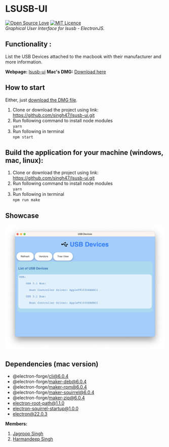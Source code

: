 # LSUSB-UI
[![Open Source Love](https://badges.frapsoft.com/os/v1/open-source.png?v=103)](https://github.com/ellerbrock/open-source-badges/)
[![MIT Licence](https://badges.frapsoft.com/os/mit/mit.png?v=103)](https://opensource.org/licenses/mit-license.php)
<br>
*Graphical User Interface for lsusb - ElectronJS.*
<br> 
<h2>Functionality :</h2> List the USB Devices attached to the macbook with their manufacturer and more information.

**Webpage:** [lsusb-ui](https://singh47.github.io/lsusb-ui/)
**Mac's DMG:** [Download here](https://drive.google.com/file/d/18FWyW3jl-t0XWtuNrTAGaEdgARvg3d27/view?usp=sharing)

## How to start
Either, just [download the DMG file](https://drive.google.com/file/d/18FWyW3jl-t0XWtuNrTAGaEdgARvg3d27/view?usp=sharing).
<br>
1. Clone or download the project using link: https://github.com/singh47/lsusb-ui.git
2. Run following command to install node modules
<br>```yarn```
2. Run following in terminal
<br>```npm start```

## Build the application for your machine (windows, mac, linux): 
1. Clone or download the project using link: https://github.com/singh47/lsusb-ui.git
2. Run following command to install node modules
<br>```yarn```
2. Run following in terminal
<br>```npm run make```

## Showcase
![alt text](mac_ss.png)

## Dependencies (mac version)
- @electron-forge/cli@6.0.4
- @electron-forge/maker-deb@6.0.4
- @electron-forge/maker-rpm@6.0.4
- @electron-forge/maker-squirrel@6.0.4
- @electron-forge/maker-zip@6.0.4
- electron-root-path@1.1.0
- electron-squirrel-startup@1.0.0
- electron@22.0.3

**Members:**
1. [Jagroop Singh](https://github.com/r97draco)
2. [Harmandeep Singh](https://github.com/singh47)